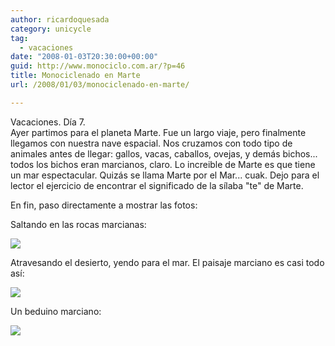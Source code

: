 ```yaml
---
author: ricardoquesada
category: unicycle
tag:
  - vacaciones
date: "2008-01-03T20:30:00+00:00"
guid: http://www.monociclo.com.ar/?p=46
title: Monociclenado en Marte
url: /2008/01/03/monociclenado-en-marte/

---
```

Vacaciones. Día 7.  
Ayer partimos para el planeta Marte.
Fue un largo viaje, pero finalmente llegamos con nuestra nave espacial.
Nos cruzamos con todo tipo de animales antes de llegar: gallos, vacas, caballos, ovejas, y demás bichos... todos los bichos eran marcianos, claro.
Lo increible de Marte es que tiene un mar espectacular.
Quizás se llama Marte por el Mar... cuak.
Dejo para el lector el ejercicio de encontrar el significado de la sílaba "te" de Marte.  

En fin, paso directamente a mostrar las fotos:

Saltando en las rocas marcianas:

[![](/wp-content/uploads/2008/01/61a83-img_0730.jpg?w=300)](/wp-content/uploads/2008/01/61a83-img_0730.jpg)

Atravesando el desierto, yendo para el mar. El paisaje marciano es casi todo así:

[![](/wp-content/uploads/2008/01/92c30-img_0689.jpg?w=300)](/wp-content/uploads/2008/01/92c30-img_0689.jpg)  

Un beduino marciano:

[![](/wp-content/uploads/2008/01/e5e6f-img_0732.jpg?w=300)](/wp-content/uploads/2008/01/e5e6f-img_0732.jpg)  
